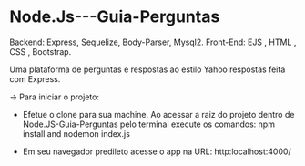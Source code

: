 # Node.Js---Guia-Perguntas
Backend: Express, Sequelize, Body-Parser, Mysql2.
Front-End: EJS , HTML , CSS , Bootstrap.

Uma plataforma de perguntas e respostas ao estilo Yahoo respostas feita com Express.

-> Para iniciar o projeto:
- Efetue o clone para sua machine. Ao acessar a raiz do projeto dentro de Node.JS-Guia-Perguntas pelo terminal execute os comandos:
npm install and nodemon index.js

- Em seu navegador predileto acesse o app na URL: http:localhost:4000/
